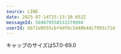 ```yaml
---
source: LINE
date: 2025-07-14T15:13:10.652Z
messageId: 569879558531579994
userId: Ub72e0555cbf4df6c5440b4dc7993c71d
---
```


キャップのサイズは57.0-69.0